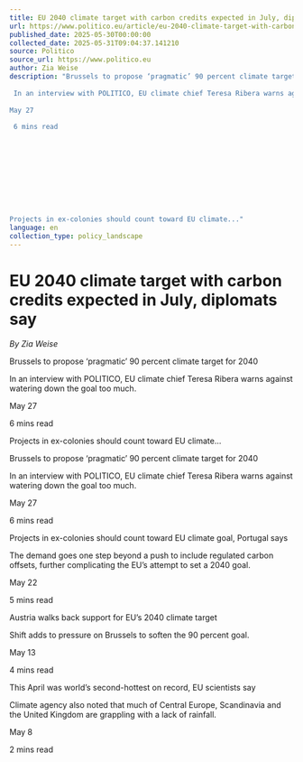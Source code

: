 ```yaml
---
title: EU 2040 climate target with carbon credits expected in July, diplomats say
url: https://www.politico.eu/article/eu-2040-climate-target-with-carbon-credits-expected-in-july-diplomats-say/?utm_source=RSS_Feed&utm_medium=RSS&utm_campaign=RSS_Syndication
published_date: 2025-05-30T00:00:00
collected_date: 2025-05-31T09:04:37.141210
source: Politico
source_url: https://www.politico.eu
author: Zia Weise
description: "Brussels to propose ‘pragmatic’ 90 percent climate target for 2040 
 
 In an interview with POLITICO, EU climate chief Teresa Ribera warns against watering down the goal too much. 
 
May 27 
 
 6 mins read 
 
 
 
 
 
 
 
 
 
 
Projects in ex-colonies should count toward EU climate..."
language: en
collection_type: policy_landscape
---
```


# EU 2040 climate target with carbon credits expected in July, diplomats say

*By Zia Weise*

Brussels to propose ‘pragmatic’ 90 percent climate target for 2040 
 
 In an interview with POLITICO, EU climate chief Teresa Ribera warns against watering down the goal too much. 
 
May 27 
 
 6 mins read 
 
 
 
 
 
 
 
 
 
 
Projects in ex-colonies should count toward EU climate...

Brussels to propose ‘pragmatic’ 90 percent climate target for 2040 
 
 In an interview with POLITICO, EU climate chief Teresa Ribera warns against watering down the goal too much. 
 
May 27 
 
 6 mins read

Projects in ex-colonies should count toward EU climate goal, Portugal says 
 
 The demand goes one step beyond a push to include regulated carbon offsets, further complicating the EU’s attempt to set a 2040 goal. 
 
May 22 
 
 5 mins read

Austria walks back support for EU’s 2040 climate target 
 
 Shift adds to pressure on Brussels to soften the 90 percent goal. 
 
May 13 
 
 4 mins read

This April was world’s second-hottest on record, EU scientists say 
 
 Climate agency also noted that much of Central Europe, Scandinavia and the United Kingdom are grappling with a lack of rainfall. 
 
May 8 
 
 2 mins read